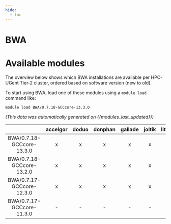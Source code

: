 ```yaml
---
hide:
  - toc
---
```


BWA
===

# Available modules


The overview below shows which BWA installations are available per HPC-UGent Tier-2 cluster, ordered based on software version (new to old).

To start using BWA, load one of these modules using a `module load` command like:

```shell
module load BWA/0.7.18-GCCcore-13.3.0
```

*(This data was automatically generated on {{modules_last_updated}})*  

| |accelgor|doduo|donphan|gallade|joltik|litleo|shinx|
| :---: | :---: | :---: | :---: | :---: | :---: | :---: | :---: |
|BWA/0.7.18-GCCcore-13.3.0|x|x|x|x|x|x|x|
|BWA/0.7.18-GCCcore-13.2.0|x|x|x|x|x|x|x|
|BWA/0.7.17-GCCcore-12.3.0|x|x|x|x|x|x|x|
|BWA/0.7.17-GCCcore-11.3.0|-|-|-|-|-|x|x|
